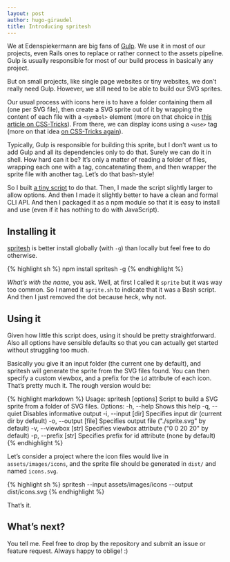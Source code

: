 ```yaml
---
layout: post
author: hugo-giraudel
title: Introducing spritesh
---
```


We at Edenspiekermann are big fans of [Gulp](http://gulpjs.com/). We use it in most of our projects, even Rails ones to replace or rather connect to the assets pipeline. Gulp is usually responsible for most of our build process in basically any project.

But on small projects, like single page websites or tiny websites, we don’t really need Gulp. However, we still need to be able to build our SVG sprites. 

Our usual process with icons here is to have a folder containing them all (one per SVG file), then create a SVG sprite out of it by wrapping the content of each file with a `<symbol>` element (more on that choice in [this article on CSS-Tricks](https://css-tricks.com/svg-symbol-good-choice-icons/)). From there, we can display icons using a `<use>` tag (more on that idea [on CSS-Tricks again](https://css-tricks.com/svg-use-external-source/)).

Typically, Gulp is responsible for building this sprite, but I don’t want us to add Gulp and all its dependencies only to do that. Surely we can do it in shell. How hard can it be? It’s only a matter of reading a folder of files, wrapping each one with a tag, concatenating them, and then wrapper the sprite file with another tag. Let’s do that bash-style!

So I built [a tiny script](https://github.com/edenspiekermann/sprite.sh) to do that. Then, I made the script slightly larger to allow options. And then I made it slightly better to have a clean and formal CLI API. And then I packaged it as a npm module so that it is easy to install and use (even if it has nothing to do with JavaScript).

## Installing it

[spritesh](https://github.com/edenspiekermann/sprite.sh) is better install globally (with `-g`) than locally but feel free to do otherwise.

{% highlight sh %}
npm install spritesh -g
{% endhighlight %}

*What’s with the name,* you ask. Well, at first I called it `sprite` but it was way too common. So I named it `sprite.sh` to indicate that it was a Bash script. And then I just removed the dot because heck, why not.

## Using it

Given how little this script does, using it should be pretty straightforward. Also all options have sensible defaults so that you can actually get started without struggling too much.

Basically you give it an input folder (the current one by default), and spritesh will generate the sprite from the SVG files found. You can then specify a custom viewbox, and a prefix for the `id` attribute of each icon. That’s pretty much it. The rough version would be:

{% highlight markdown %}
Usage: spritesh [options]
Script to build a SVG sprite from a folder of SVG files.
Options:
  -h, --help             Shows this help
  -q, --quiet            Disables informative output
  -i, --input [dir]      Specifies input dir (current dir by default)
  -o, --output [file]    Specifies output file ("./sprite.svg" by default)
  -v, --viewbox [str]    Specifies viewbox attribute ("0 0 20 20" by default)
  -p, --prefix [str]     Specifies prefix for id attribute (none by default)
{% endhighlight %}

Let’s consider a project where the icon files would live in `assets/images/icons`, and the sprite file should be generated in `dist/` and named `icons.svg`.

{% highlight sh %}
spritesh --input assets/images/icons --output dist/icons.svg
{% endhighlight %}

That’s it.

## What’s next?

You tell me. Feel free to drop by the repository and submit an issue or feature request. Always happy to oblige! :)

